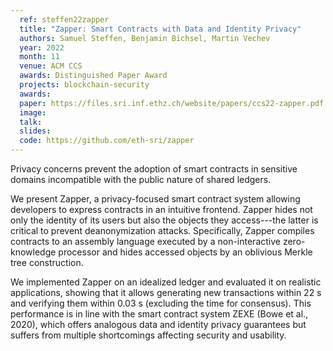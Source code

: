 ```yaml
---
  ref: steffen22zapper
  title: "Zapper: Smart Contracts with Data and Identity Privacy"
  authors: Samuel Steffen, Benjamin Bichsel, Martin Vechev
  year: 2022
  month: 11
  venue: ACM CCS
  awards: Distinguished Paper Award
  projects: blockchain-security
  awards:
  paper: https://files.sri.inf.ethz.ch/website/papers/ccs22-zapper.pdf
  image:
  talk:
  slides:
  code: https://github.com/eth-sri/zapper
---
```


Privacy concerns prevent the adoption of smart contracts in sensitive domains incompatible with the public nature of shared ledgers.

We present Zapper, a privacy-focused smart contract system allowing developers to express contracts in an intuitive frontend. Zapper hides not only the identity of its users but also the objects they access---the latter is critical to prevent deanonymization attacks. Specifically, Zapper compiles contracts to an assembly language executed by a non-interactive zero-knowledge processor and hides accessed objects by an oblivious Merkle tree construction.

We implemented Zapper on an idealized ledger and evaluated it on realistic applications, showing that it allows generating new transactions within 22 s and verifying them within 0.03 s (excluding the time for consensus). This performance is in line with the smart contract system ZEXE (Bowe et al., 2020), which offers analogous data and identity privacy guarantees but suffers from multiple shortcomings affecting security and usability.